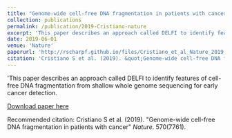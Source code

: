 ```yaml
---
title: "Genome-wide cell-free DNA fragmentation in patients with cancer"
collection: publications
permalink: /publication/2019-Cristiano-nature
excerpt: 'This paper describes an approach called DELFI to identify features of cell-free DNA fragmentation from shallow whole genome sequencing for early cancer detection.'
date: 2019-06-01
venue: 'Nature'
paperurl: 'http://rscharpf.github.io/files/Cristiano_et_al_Nature_2019.pdf'
citation: 'Cristiano S et al. (2019). &quot;Genome-wide cell-free DNA fragmentation in patients with cancer.&quot; <i>Nature 1</i>. 570(7761).'
---
```


'This paper describes an approach called DELFI to identify features of cell-free DNA fragmentation from shallow whole genome sequencing for early cancer detection.

[Download paper here](http://rscharpf.github.io/files/Cristiano_et_al_Nature_2019.pdf)

Recommended citation: Cristiano S et al. (2019). "Genome-wide cell-free DNA fragmentation in patients with cancer" <i>Nature</i>. 570(7761).
